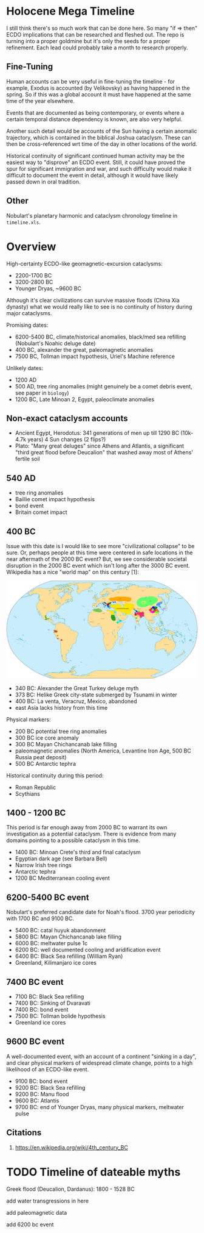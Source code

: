 # Holocene Mega Timeline

I still think there's so much work that can be done here. So many "if => then" ECDO implications that can be researched and fleshed out. The repo is turning into a proper goldmine but it's only the seeds for a proper refinement. Each lead could probably take a month to research properly.

## Fine-Tuning

Human accounts can be very useful in fine-tuning the timeline - for example, Exodus is accounted (by Velikovsky) as having happened in the spring. So if this was a global account it must have happened at the same time of the year elsewhere.

Events that are documented as being contemporary, or events where a certain temporal distance dependency is known, are also very helpful.

Another such detail would be accounts of the Sun having a certain anomalic trajectory, which is contained in the biblical Joshua cataclysm. These can then be cross-referenced wrt time of the day in other locations of the world.

Historical continuity of significant continued human activity may be the easiest way to "disprove" an ECDO event. Still, it could have proved the spur for significant immigration and war, and such difficulty would make it difficult to document the event in detail, although it would have likely passed down in oral tradition.

## Other

Nobulart's planetary harmonic and cataclysm chronology timeline in `timeline.xls`.

# Overview

High-certainty ECDO-like geomagnetic-excursion cataclysms:
- 2200-1700 BC
- 3200-2800 BC
- Younger Dryas, ~9600 BC

Although it's clear civilizations can survive massive floods (China Xia dynasty) what we would really like to see is no continuity of history during major cataclysms.

Promising dates:
- 6200-5400 BC, climate/historical anomalies, black/med sea refilling (Nobulart's Noahic deluge date)
- 400 BC, alexander the great, paleomagnetic anomalies
- 7500 BC, Tollman impact hypothesis, Uriel's Machine reference

Unlikely dates:
- 1200 AD
- 500 AD, tree ring anomalies (might genuinely be a comet debris event, see paper in `biology`)
- 1200 BC, Late Minoan 2, Egypt, paleoclimate anomalies

## Non-exact cataclysm accounts

- Ancient Egypt, Herodotus: 341 generations of men up till 1290 BC (10k-4.7k years) 4 Sun changes (2 flips?)
- Plato: "Many great deluges" since Athens and Atlantis, a significant "third great flood before Deucalion" that washed away most of Athens' fertile soil

## 540 AD

- tree ring anomalies
- Baillie comet impact hypothesis
- bond event
- Britain comet impact

## 400 BC

Issue with this date is I would like to see more "civilizational collapse" to be sure. Or, perhaps people at this time were centered in safe locations in the near aftermath of the 2000 BC event? But, we see considerable societal disruption in the 2000 BC event which isn't long after the 3000 BC event. Wikipedia has a nice "world map" on this century [1]:

![](img/World_in_400_BCE.png)

- 340 BC: Alexander the Great Turkey deluge myth
- 373 BC: Helike Greek city-state submerged by Tsunami in winter
- 400 BC: La venta, Veracruz, Mexico, abandoned
- east Asia lacks history from this time

Physical markers:
- 200 BC potential tree ring anomalies
- 300 BC ice core anomaly
- 300 BC Mayan Chichancanab lake filling
- paleomagnetic anomalies (North America, Levantine Iron Age, 500 BC Russia peat deposit)
- 500 BC Antarctic tephra

Historical continuity during this period:
- Roman Republic
- Scythians

## 1400 - 1200 BC

This period is far enough away from 2000 BC to warrant its own investigation as a potential cataclysm. There is evidence from many domains pointing to a possible cataclysm in this time.

- 1400 BC: Minoan Crete's third and final cataclysm
- Egyptian dark age (see Barbara Bell)
- Narrow Irish tree rings
- Antarctic tephra
- 1200 BC Mediterranean cooling event

## 6200-5400 BC event

Nobulart's preferred candidate date for Noah's flood. 3700 year periodicity with 1700 BC and 9100 BC.

- 5400 BC: catal huyuk abandonment
- 5800 BC: Mayan Chichancanab lake filling
- 6000 BC: meltwater pulse 1c
- 6200 BC: well documented cooling and aridification event
- 6400 BC: Black Sea refilling (William Ryan)
- Greenland, Kilimanjaro ice cores

## 7400 BC event

- 7100 BC: Black Sea refilling
- 7400 BC: Sinking of Dvaravati
- 7400 BC: bond event
- 7500 BC: Tollman bolide hypothesis
- Greenland ice cores

## 9600 BC event

A well-documented event, with an account of a continent "sinking in a day", and clear physical markers of widespread climate change, points to a high likelihood of an ECDO-like event.

- 9100 BC: bond event
- 9200 BC: Black Sea refilling
- 9200 BC: Manu flood
- 9600 BC: Atlantis
- 9700 BC: end of Younger Dryas, many physical markers, meltwater pulse

## Citations

1. https://en.wikipedia.org/wiki/4th_century_BC

# TODO Timeline of dateable myths

Greek flood (Deucalion, Dardanus): 1800 - 1528 BC

add water transgressions in here

add paleomagnetic data

add 6200 bc event
